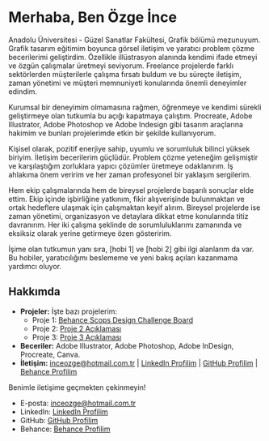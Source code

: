 # Merhaba, Ben Özge İnce

Anadolu Üniversitesi - Güzel Sanatlar Fakültesi, Grafik bölümü mezunuyum. Grafik tasarım eğitimim boyunca görsel iletişim ve yaratıcı problem çözme becerilerimi geliştirdim. Özellikle illüstrasyon alanında kendimi ifade etmeyi ve özgün çalışmalar üretmeyi seviyorum. Freelance projelerde farklı sektörlerden müşterilerle çalışma fırsatı buldum ve bu süreçte iletişim, zaman yönetimi ve müşteri memnuniyeti konularında önemli deneyimler edindim.

Kurumsal bir deneyimim olmamasına rağmen, öğrenmeye ve kendimi sürekli geliştirmeye olan tutkumla bu açığı kapatmaya çalıştım. Procreate, Adobe Illustrator, Adobe Photoshop ve Adobe Indesign gibi tasarım araçlarına hakimim ve bunları projelerimde etkin bir şekilde kullanıyorum.

Kişisel olarak, pozitif enerjiye sahip, uyumlu ve sorumluluk bilinci yüksek biriyim. İletişim becerilerim güçlüdür. Problem çözme yeteneğim gelişmiştir ve karşılaştığım zorluklara yapıcı çözümler üretmeye odaklanırım. İş ahlakıma önem veririm ve her zaman profesyonel bir yaklaşım sergilerim.

Hem ekip çalışmalarında hem de bireysel projelerde başarılı sonuçlar elde ettim. Ekip içinde işbirliğine yatkınım, fikir alışverişinde bulunmaktan ve ortak hedeflere ulaşmak için çalışmaktan keyif alırım. Bireysel projelerde ise zaman yönetimi, organizasyon ve detaylara dikkat etme konularında titiz davranırım. Her iki çalışma şeklinde de sorumluluklarımı zamanında ve eksiksiz olarak yerine getirmeye özen gösteririm.

İşime olan tutkumun yanı sıra, [hobi 1] ve [hobi 2] gibi ilgi alanlarım da var. Bu hobiler, yaratıcılığımı beslememe ve yeni bakış açıları kazanmama yardımcı oluyor.

## Hakkımda

* **Projeler:** İşte bazı projelerim:
    * Proje 1: [Behance Scops Design Challenge Board](https://www.behance.net/gallery/194796345/Scops-Design-Challange-Longboard-Tasarm)
    * Proje 2: [Proje 2 Açıklaması]([[proje2-linki](https://www.behance.net/gallery/194855121/NFT-Project-Munchies)])
    * Proje 3: [Proje 3 Açıklaması]([proje3-linki](https://www.behance.net/gallery/194805765/Casino-Illustration))
* **Beceriler:** Adobe Illustrator, Adobe Photoshop, Adobe InDesign, Procreate, Canva.
* **İletişim:** [inceozge@hotmail.com.tr](mailto:inceozge@hotmail.com.tr) | [LinkedIn Profilim]((https://www.linkedin.com/in/ozge-ince)) | [GitHub Profilim](https://github.com/ozgeince) | [Behance Profilim](https://www.behance.net/ozge-ince)

Benimle iletişime geçmekten çekinmeyin!

* E-posta: [inceozge@hotmail.com.tr](mailto:inceozge@hotmail.com.tr)
* LinkedIn: [LinkedIn Profilim](https://www.linkedin.com/in/ozge-ince)
* GitHub: [GitHub Profilim](https://github.com/ozgeince)
* Behance: [Behance Profilim](https://www.behance.net/ozge-ince)
